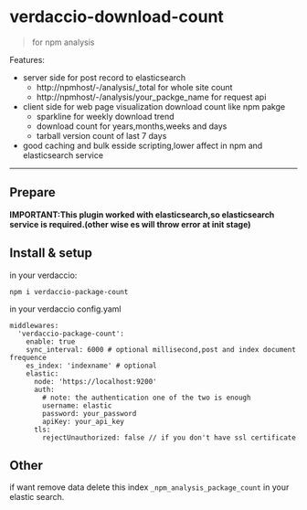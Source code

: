 # verdaccio-download-count

> for npm analysis 

Features:
* server side for post record to elasticsearch
  * http://npmhost/-/analysis/_total for whole site count
  * http://npmhost/-/analysis/your_packge_name for request api
* client side for web page visualization download count like npm pakge
  * sparkline for weekly download trend
  * download count for years,months,weeks and days
  * tarball version count of last 7 days
* good caching and bulk esside scripting,lower affect in npm and elasticsearch service
---

## Prepare
**IMPORTANT:This plugin worked with elasticsearch,so elasticsearch service is required.(other wise es will throw error at init stage)**

## Install & setup
in your verdaccio:
```
npm i verdaccio-package-count
```

in your verdaccio config.yaml
```
middlewares:
  'verdaccio-package-count':
    enable: true
    sync_interval: 6000 # optional millisecond,post and index document frequence
    es_index: 'indexname' # optional
    elastic: 
      node: 'https://localhost:9200'
      auth: 
        # note: the authentication one of the two is enough
        username: elastic
        password: your_password
        apiKey: your_api_key   
      tls: 
        rejectUnauthorized: false // if you don't have ssl certificate
```

## Other
if want remove data delete this index `_npm_analysis_package_count` in your elastic search.


